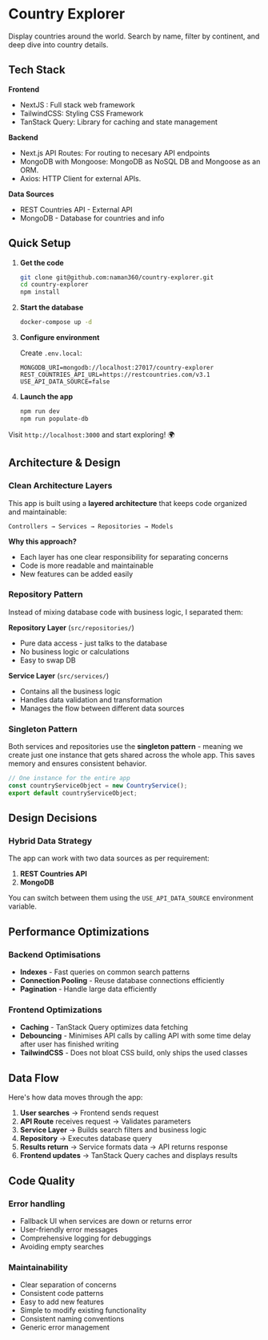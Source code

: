 # Country Explorer

Display countries around the world. Search by name, filter by continent, and deep dive into country details.

## Tech Stack

**Frontend**

- NextJS : Full stack web framework
- TailwindCSS: Styling CSS Framework
- TanStack Query: Library for caching and state management

**Backend**

- Next.js API Routes: For routing to necesary API endpoints
- MongoDB with Mongoose: MongoDB as NoSQL DB and Mongoose as an ORM.
- Axios: HTTP Client for external APIs.

**Data Sources**

- REST Countries API - External API
- MongoDB - Database for countries and info

## Quick Setup

1. **Get the code**

   ```bash
   git clone git@github.com:naman360/country-explorer.git
   cd country-explorer
   npm install
   ```

2. **Start the database**

   ```bash
   docker-compose up -d
   ```

3. **Configure environment**

   Create `.env.local`:

   ```
   MONGODB_URI=mongodb://localhost:27017/country-explorer
   REST_COUNTRIES_API_URL=https://restcountries.com/v3.1
   USE_API_DATA_SOURCE=false
   ```

4. **Launch the app**
   ```bash
   npm run dev
   npm run populate-db
   ```

Visit `http://localhost:3000` and start exploring! 🌍

## Architecture & Design

### Clean Architecture Layers

This app is built using a **layered architecture** that keeps code organized and maintainable:

```
Controllers → Services → Repositories → Models
```

**Why this approach?**

- Each layer has one clear responsibility for separating concerns
- Code is more readable and maintainable
- New features can be added easily

### Repository Pattern

Instead of mixing database code with business logic, I separated them:

**Repository Layer** (`src/repositories/`)

- Pure data access - just talks to the database
- No business logic or calculations
- Easy to swap DB

**Service Layer** (`src/services/`)

- Contains all the business logic
- Handles data validation and transformation
- Manages the flow between different data sources

### Singleton Pattern

Both services and repositories use the **singleton pattern** - meaning we create just one instance that gets shared across the whole app. This saves memory and ensures consistent behavior.

```javascript
// One instance for the entire app
const countryServiceObject = new CountryService();
export default countryServiceObject;
```

## Design Decisions

### Hybrid Data Strategy

The app can work with two data sources as per requirement:

1. **REST Countries API**
2. **MongoDB**

You can switch between them using the `USE_API_DATA_SOURCE` environment variable.

## Performance Optimizations

### Backend Optimisations

- **Indexes** - Fast queries on common search patterns
- **Connection Pooling** - Reuse database connections efficiently
- **Pagination** - Handle large data efficiently

### Frontend Optimizations

- **Caching** - TanStack Query optimizes data fetching
- **Debouncing** - Minimises API calls by calling API with some time delay after user has finished writing
- **TailwindCSS** - Does not bloat CSS build, only ships the used classes

## Data Flow

Here's how data moves through the app:

1. **User searches** → Frontend sends request
2. **API Route** receives request → Validates parameters
3. **Service Layer** → Builds search filters and business logic
4. **Repository** → Executes database query
5. **Results return** → Service formats data → API returns response
6. **Frontend updates** → TanStack Query caches and displays results

## Code Quality

### Error handling

- Fallback UI when services are down or returns error
- User-friendly error messages
- Comprehensive logging for debuggings
- Avoiding empty searches

### Maintainability

- Clear separation of concerns
- Consistent code patterns
- Easy to add new features
- Simple to modify existing functionality
- Consistent naming conventions
- Generic error management
